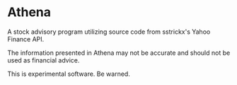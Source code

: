 # Athena
A stock advisory program utilizing source code from sstrickx's Yahoo Finance API.

The information presented in Athena may not be accurate and should not be used as financial advice.

This is experimental software. Be warned.
